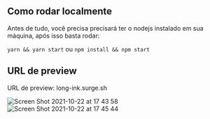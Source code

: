 ## Como rodar localmente

Antes de tudo, você precisa precisará ter o nodejs instalado em sua máquina, após isso basta rodar: 

`yarn && yarn start` ou `npm install && npm start`

## URL de preview

URL de preview: long-ink.surge.sh

![Screen Shot 2021-10-22 at 17 43 58](https://user-images.githubusercontent.com/92953864/138524410-480ed8d8-a567-4ba4-aa51-1b4337ce2ada.png)
![Screen Shot 2021-10-22 at 17 45 44](https://user-images.githubusercontent.com/92953864/138524435-8724d434-1dac-4664-a5a1-9f7b32556f8c.png)
